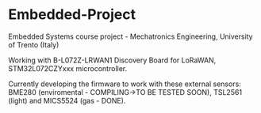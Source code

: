 # Embedded-Project

Embedded Systems course project - Mechatronics Engineering, University of Trento (Italy)

Working with B-L072Z-LRWAN1 Discovery Board for LoRaWAN, STM32L072CZYxxx microcontroller.

Currently developing the firmware to work with these external sensors: BME280 (enviromental - COMPILING->TO BE TESTED SOON), TSL2561 (light) and MICS5524 (gas - DONE).
